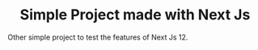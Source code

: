 <h1 align='center' styles="color: 'red'">Simple Project made with <strong>Next Js</strong></h1>
Other simple project to test the features of Next Js 12.
